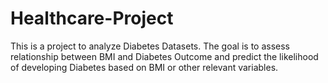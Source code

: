# Healthcare-Project
This is a project to analyze Diabetes Datasets. The goal is to assess relationship between BMI and Diabetes Outcome and predict the likelihood of developing Diabetes based on BMI or other relevant variables. 
